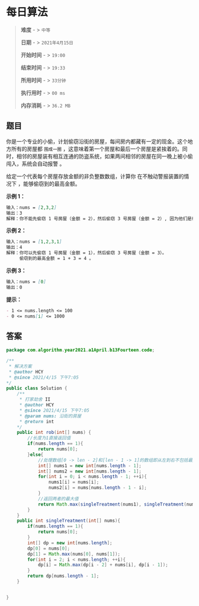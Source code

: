 # 每日算法

> **难度**  - > `中等`
>
> **日期** - > `2021年4月15日`
>
> **开始时间** - > `19:00`
>
> **结束时间** - > `19:33`
>
> **所用时间** - > `33分钟`
>
> **执行用时** - > `00 ms`
>
> **内存消耗** - > `36.2 MB`

## 题目

你是一个专业的小偷，计划偷窃沿街的房屋，每间房内都藏有一定的现金。这个地方所有的房屋都 `围成一圈` ，这意味着第一个房屋和最后一个房屋是紧挨着的。同时，相邻的房屋装有相互连通的防盗系统，如果两间相邻的房屋在同一晚上被小偷闯入，系统会自动报警 。

给定一个代表每个房屋存放金额的非负整数数组，计算你 在不触动警报装置的情况下 ，能够偷窃到的最高金额。

**示例 1：**

```markdown
输入：nums = [2,3,2]
输出：3
解释：你不能先偷窃 1 号房屋（金额 = 2），然后偷窃 3 号房屋（金额 = 2）, 因为他们是相邻的。
```

**示例 2：**

```markdown
输入：nums = [1,2,3,1]
输出：4
解释：你可以先偷窃 1 号房屋（金额 = 1），然后偷窃 3 号房屋（金额 = 3）。
     偷窃到的最高金额 = 1 + 3 = 4 。
```

**示例 3：**

```markdown
输入：nums = [0]
输出：0
```

**提示：**

```markdown
- 1 <= nums.length <= 100
- 0 <= nums[i] <= 1000
```

## 答案

```java
package com.algorithm.year2021.a1April.b13Fourteen.code;

/**
 * 解决方案
 * @author HCY
 * @since 2021/4/15 下午7:05
*/
public class Solution {
    /**
     * 打家劫舍 II
     * @author HCY
     * @since 2021/4/15 下午7:05
     * @param nums: 沿街的房屋
     * @return int
    */
    public int rob(int[] nums) {
        //长度为1直接返回值
        if(nums.length == 1){
            return nums[0];
        }else{
            //处理数组[0 -> len - 2]和[len - 1 -> 1]的数组即从左到右不包括最后值的数组和从右到左不包括第一个值的数组
            int[] nums1 = new int[nums.length - 1];
            int[] nums2 = new int[nums.length - 1];
            for(int i = 0; i < nums.length - 1; ++i){
                nums1[i] = nums[i];
                nums2[i] = nums[nums.length - 1 - i];
            }
            //返回两者的最大值
            return Math.max(singleTreatment(nums1), singleTreatment(nums2));
        }
    }
    public int singleTreatment(int[] nums){
        if(nums.length == 1){
            return nums[0];
        }
        int[] dp = new int[nums.length];
        dp[0] = nums[0];
        dp[1] = Math.max(nums[0], nums[1]);
        for(int i = 2; i < nums.length; ++i){
            dp[i] = Math.max(dp[i - 2] + nums[i], dp[i - 1]);
        }
        return dp[nums.length - 1];
    }


}
```